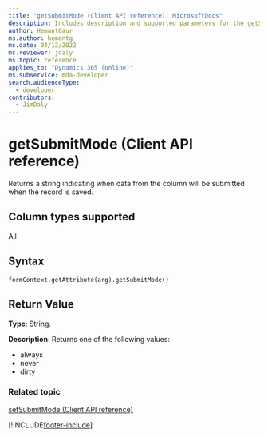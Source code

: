 ```yaml
---
title: "getSubmitMode (Client API reference)| MicrosoftDocs"
description: Includes description and supported parameters for the getSubmitMode method.
author: HemantGaur
ms.author: hemantg
ms.date: 03/12/2022
ms.reviewer: jdaly
ms.topic: reference
applies_to: "Dynamics 365 (online)"
ms.subservice: mda-developer
search.audienceType: 
  - developer
contributors:
  - JimDaly
---
```

# getSubmitMode (Client API reference)



Returns a string indicating when data from the column will be submitted when the record is saved. 

## Column types supported

All

## Syntax

`formContext.getAttribute(arg).getSubmitMode()`

## Return Value

**Type**: String. 

**Description**: Returns one of the following values:
- always
- never
- dirty

### Related topic

[setSubmitMode (Client API reference)](setSubmitMode.md)



[!INCLUDE[footer-include](../../../../../includes/footer-banner.md)]
